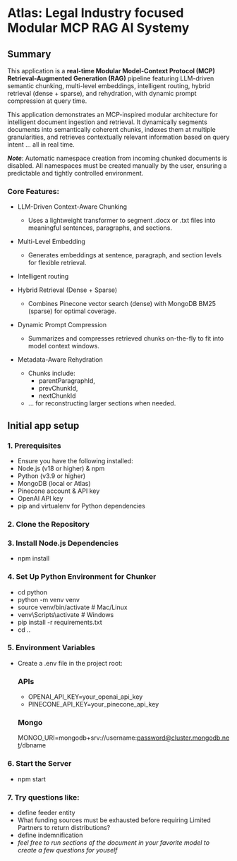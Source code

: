 # Atlas: Legal Industry focused Modular MCP RAG AI Systemy

## Summary

This application is a **real-time Modular Model-Context Protocol (MCP) Retrieval-Augmented Generation (RAG)** pipeline featuring LLM-driven semantic chunking, multi-level embeddings, intelligent routing, hybrid retrieval (dense + sparse), and rehydration, with dynamic prompt compression at query time.

This application demonstrates an MCP-inspired modular architecture for intelligent document ingestion and retrieval. It dynamically segments documents into semantically coherent chunks, indexes them at multiple granularities, and retrieves contextually relevant information based on query intent ... all in real time.

***Note***: Automatic namespace creation from incoming chunked documents is disabled.
All namespaces must be created manually by the user, ensuring a predictable and tightly controlled environment.

### Core Features:

- LLM-Driven Context-Aware Chunking
   * Uses a lightweight transformer to segment .docx or .txt files into meaningful sentences, paragraphs, and sections.

- Multi-Level Embedding
   * Generates embeddings at sentence, paragraph, and section levels for flexible retrieval.

- Intelligent routing
  
- Hybrid Retrieval (Dense + Sparse)
   * Combines Pinecone vector search (dense) with MongoDB BM25 (sparse) for optimal coverage.

- Dynamic Prompt Compression
   * Summarizes and compresses retrieved chunks on-the-fly to fit into model context windows.

- Metadata-Aware Rehydration
   * Chunks include:
      * parentParagraphId,
      * prevChunkId,
      * nextChunkId
   * ... for reconstructing larger sections when needed.

## Initial app setup

### 1. Prerequisites

   - Ensure you have the following installed:
   - Node.js (v18 or higher) & npm
   - Python (v3.9 or higher)
   - MongoDB (local or Atlas)
   - Pinecone account & API key
   - OpenAI API key
   - pip and virtualenv for Python dependencies

### 2. Clone the Repository
### 3. Install Node.js Dependencies
   - npm install
### 4. Set Up Python Environment for Chunker
   - cd python
   - python -m venv venv
   - source venv/bin/activate  # Mac/Linux
   - venv\Scripts\activate     # Windows
   - pip install -r requirements.txt
   - cd ..
### 5. Environment Variables
   - Create a .env file in the project root:
     ### APIs
      - OPENAI_API_KEY=your_openai_api_key
      - PINECONE_API_KEY=your_pinecone_api_key
     ### Mongo
       MONGO_URI=mongodb+srv://username:password@cluster.mongodb.net/dbname
### 6. Start the Server
   - npm start
### 7. Try questions like: 
   - define feeder entity
   - What funding sources must be exhausted before requiring Limited Partners to return distributions?
   - define indemnification
   - _feel free to run sections of the document in your favorite model to create a few questions for youself_

